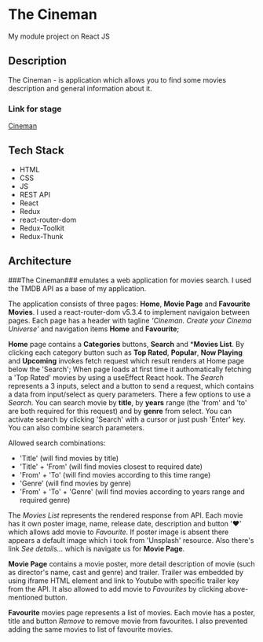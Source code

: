 # The Cineman
My module project on React JS

## Description
The Cineman - is application which allows you to find some movies description and general information about it.


### Link for stage
[Cineman](https://cineman-six.vercel.app/)

## Tech Stack
- HTML
- CSS
- JS
- REST API
- React
- Redux
- react-router-dom 
- Redux-Toolkit
- Redux-Thunk

## Architecture
###The Cineman### emulates a web application for movies search. I used the TMDB API as a base of my application. 

The application consists of three pages: **Home**, **Movie Page** and **Favourite Movies**. I used a react-router-dom v5.3.4 to implement navigaion between pages. 
Each page has a header with tagline *'Cineman. Create your Cinema Universe'* and navigation items **Home** and **Favourite**;

**Home** page contains a **Categories** buttons, **Search** and ***Movies List**. By clicking each category button such as **Top Rated**, **Popular**, **Now Playing** and **Upcoming** invokes fetch request which result renders at Home page below the 'Search'; When page loads at first time it authomatically fetching a 'Top Rated' movies by using a useEffect React hook.
The *Search* represents a 3 inputs, select and a button to send a request, which contains a data from input/select as query parameters. 
There a few options to use a *Search*. You can search movie by **title**, by **years** range (the 'from' and 'to' are both required for this request) and by **genre** from select. You can activate search by clicking 'Search' with a cursor or just push 'Enter' key.
You can also combine search parameters.

Allowed search combinations: 
- 'Title' (will find movies by title)
- 'Title' + 'From' (will find movies closest to required date) 
- 'From' + 'To' (will find movies according to this time range)
- 'Genre' (will find movies by genre)
- 'From' + 'To' + 'Genre' (will find movies according to years range and required genre)

The *Movies List* represents the rendered response from API. Each movie has it own poster image, name, release date, description and button '❤' which allows add movie to *Favourite*. If poster image is absent there appears a default image which i took from 'Unsplash' resource. Also there's link *See details...* which is navigate us for **Movie Page**.

**Movie Page** contains a movie poster, more detail description of movie (such as director's name, cast and genre) and trailer. 
Trailer was embedded by using iframe HTML element and link to Youtube with specific trailer key from the API.
It also allowed to add movie to *Favourites* by clicking above-mentioned button.

**Favourite** movies page represents a list of movies. Each movie has a poster, title and button *Remove* to remove movie from favourites. 
I also prevented adding the same movies to list of favourite movies.

